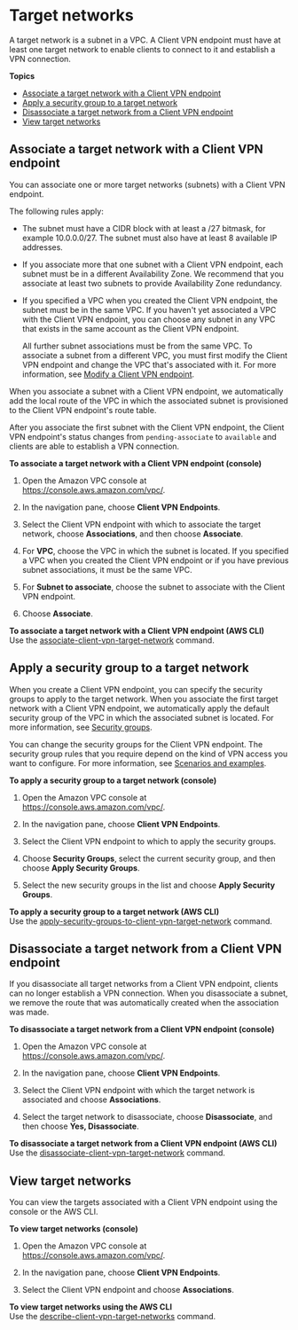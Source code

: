 # Target networks<a name="cvpn-working-target"></a>

A target network is a subnet in a VPC\. A Client VPN endpoint must have at least one target network to enable clients to connect to it and establish a VPN connection\. 

**Topics**
+ [Associate a target network with a Client VPN endpoint](#cvpn-working-target-associate)
+ [Apply a security group to a target network](#cvpn-working-target-apply)
+ [Disassociate a target network from a Client VPN endpoint](#cvpn-working-target-disassociate)
+ [View target networks](#cvpn-working-target-view)

## Associate a target network with a Client VPN endpoint<a name="cvpn-working-target-associate"></a>

You can associate one or more target networks \(subnets\) with a Client VPN endpoint\. 

The following rules apply:
+ The subnet must have a CIDR block with at least a /27 bitmask, for example 10\.0\.0\.0/27\. The subnet must also have at least 8 available IP addresses\. 
+ If you associate more that one subnet with a Client VPN endpoint, each subnet must be in a different Availability Zone\. We recommend that you associate at least two subnets to provide Availability Zone redundancy\.
+ If you specified a VPC when you created the Client VPN endpoint, the subnet must be in the same VPC\. If you haven't yet associated a VPC with the Client VPN endpoint, you can choose any subnet in any VPC that exists in the same account as the Client VPN endpoint\. 

  All further subnet associations must be from the same VPC\. To associate a subnet from a different VPC, you must first modify the Client VPN endpoint and change the VPC that's associated with it\. For more information, see [Modify a Client VPN endpoint](cvpn-working-endpoints.md#cvpn-working-endpoint-modify)\.

When you associate a subnet with a Client VPN endpoint, we automatically add the local route of the VPC in which the associated subnet is provisioned to the Client VPN endpoint's route table\.

After you associate the first subnet with the Client VPN endpoint, the Client VPN endpoint's status changes from `pending-associate` to `available` and clients are able to establish a VPN connection\.

**To associate a target network with a Client VPN endpoint \(console\)**

1. Open the Amazon VPC console at [https://console\.aws\.amazon\.com/vpc/](https://console.aws.amazon.com/vpc/)\.

1. In the navigation pane, choose **Client VPN Endpoints**\.

1. Select the Client VPN endpoint with which to associate the target network, choose **Associations**, and then choose **Associate**\.

1. For **VPC**, choose the VPC in which the subnet is located\. If you specified a VPC when you created the Client VPN endpoint or if you have previous subnet associations, it must be the same VPC\.

1. For **Subnet to associate**, choose the subnet to associate with the Client VPN endpoint\.

1. Choose **Associate**\.

**To associate a target network with a Client VPN endpoint \(AWS CLI\)**  
Use the [associate\-client\-vpn\-target\-network](https://docs.aws.amazon.com/cli/latest/reference/ec2/associate-client-vpn-target-network.html) command\.

## Apply a security group to a target network<a name="cvpn-working-target-apply"></a>

When you create a Client VPN endpoint, you can specify the security groups to apply to the target network\. When you associate the first target network with a Client VPN endpoint, we automatically apply the default security group of the VPC in which the associated subnet is located\. For more information, see [Security groups](client-authorization.md#security-groups)\.

You can change the security groups for the Client VPN endpoint\. The security group rules that you require depend on the kind of VPN access you want to configure\. For more information, see [Scenarios and examples](scenario.md)\.

**To apply a security group to a target network \(console\)**

1. Open the Amazon VPC console at [https://console\.aws\.amazon\.com/vpc/](https://console.aws.amazon.com/vpc/)\.

1. In the navigation pane, choose **Client VPN Endpoints**\.

1. Select the Client VPN endpoint to which to apply the security groups\.

1. Choose **Security Groups**, select the current security group, and then choose **Apply Security Groups**\.

1. Select the new security groups in the list and choose **Apply Security Groups**\.

**To apply a security group to a target network \(AWS CLI\)**  
Use the [apply\-security\-groups\-to\-client\-vpn\-target\-network](https://docs.aws.amazon.com/cli/latest/reference/ec2/apply-security-groups-to-client-vpn-target-network.html) command\.

## Disassociate a target network from a Client VPN endpoint<a name="cvpn-working-target-disassociate"></a>

If you disassociate all target networks from a Client VPN endpoint, clients can no longer establish a VPN connection\. When you disassociate a subnet, we remove the route that was automatically created when the association was made\.

**To disassociate a target network from a Client VPN endpoint \(console\)**

1. Open the Amazon VPC console at [https://console\.aws\.amazon\.com/vpc/](https://console.aws.amazon.com/vpc/)\.

1. In the navigation pane, choose **Client VPN Endpoints**\.

1. Select the Client VPN endpoint with which the target network is associated and choose **Associations**\.

1. Select the target network to disassociate, choose **Disassociate**, and then choose **Yes, Disassociate**\.

**To disassociate a target network from a Client VPN endpoint \(AWS CLI\)**  
Use the [disassociate\-client\-vpn\-target\-network](https://docs.aws.amazon.com/cli/latest/reference/ec2/disassociate-client-vpn-target-network.html) command\.

## View target networks<a name="cvpn-working-target-view"></a>

You can view the targets associated with a Client VPN endpoint using the console or the AWS CLI\.

**To view target networks \(console\)**

1. Open the Amazon VPC console at [https://console\.aws\.amazon\.com/vpc/](https://console.aws.amazon.com/vpc/)\.

1. In the navigation pane, choose **Client VPN Endpoints**\.

1. Select the Client VPN endpoint and choose **Associations**\.

**To view target networks using the AWS CLI**  
Use the [describe\-client\-vpn\-target\-networks](https://docs.aws.amazon.com/cli/latest/reference/ec2/describe-client-vpn-target-networks.html) command\.